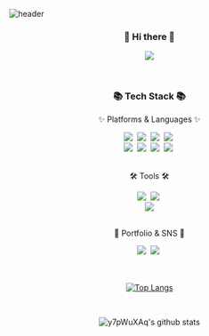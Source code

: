 ![header](https://capsule-render.vercel.app/api?type=Waving&animation=fadeIn&color=D9EFCC&height=300&section=header&text=%20HELLO%20&fontSize=65&fontColor=FFFFFF&fontAlignY=40&desc=y7pWuXAq's%20GitHub%20Profile&descSize=15&descAlign=60&descAlignY=50)

<div align=center>
<h3>🧸 Hi there 👋</h3>
<p align="center">
  <a href="https://hits.seeyoufarm.com"><img src="https://hits.seeyoufarm.com/api/count/incr/badge.svg?url=https%3A%2F%2Fgithub.com%2Fy7pWuXAq&count_bg=%23D9EFCC&title_bg=%2386757E&icon=github.svg&icon_color=%23E1DEDE&title=hits&edge_flat=false"/></a>
</p>
</div>
<br>

<!--
**y7pWuXAq/y7pWuXAq** is a ✨ _special_ ✨ repository because its `README.md` (this file) appears on your GitHub profile.

Here are some ideas to get you started:

- 🔭 I’m currently working on ...
- 🌱 I’m currently learning ...
- 👯 I’m looking to collaborate on ...
- 🤔 I’m looking for help with ...
- 💬 Ask me about ...
- 📫 How to reach me: ...
- 😄 Pronouns: ...
- ⚡ Fun fact: ...
-->

 
<div align=center>
	<h3>📚 Tech Stack 📚</h3>
	<p>✨ Platforms & Languages ✨</p>
</div>
<div align="center">
    <img src="https://img.shields.io/badge/Python-3776AB?style=flat-square&logo=python&logoColor=white"/></a>&nbsp
    <img src="https://img.shields.io/badge/C-A8B9CC?style=flat-square&logo=c&logoColor=white"/></a>&nbsp
	<img src="https://img.shields.io/badge/C%23-512BD4?style=flat-square&logo=csharp&logoColor=white"/></a>&nbsp
    <img src="https://img.shields.io/badge/C++-00599C?style=flat-square&logo=cplusplus&logoColor=white"/></a>&nbsp
    <br>
    <img src="https://img.shields.io/badge/Mysql-4479A1?style=flat-square&logo=mysql&logoColor=white"/></a>&nbsp
    <img src="https://img.shields.io/badge/Linux-FCC624?style=flat-square&logo=linux&logoColor=white"/></a>&nbsp
    <img src="https://img.shields.io/badge/CSS3-1572B6?style=flat-square&logo=css3&logoColor=white"/></a>&nbsp
    <img src="https://img.shields.io/badge/HTML5-E34F26?style=flat-square&logo=html5&logoColor=white"/></a>&nbsp
	
</div>
<br>
<div align=center>
	<p>🛠 Tools 🛠</p>
</div>
<div align=center>
	<img src="https://img.shields.io/badge/Visual Studio Code-007ACC?style=flat-square&logo=visualstudiocode&logoColor=white"/></a>&nbsp
	<img src="https://img.shields.io/badge/Visual Studio-5C2D91?style=flat-square&logo=visualstudio&logoColor=white"/></a>&nbsp
	<br>
    <img src="https://img.shields.io/badge/GitHub-181717?style=flat-square&logo=GitHub&logoColor=white"/></a>
</div>
<br>


<div align=center>
	<p>🎨 Portfolio & SNS 🎨</p>
</div>
<div align=center>
    <a href="#" target="_blank"><img src="https://img.shields.io/badge/Portfolio-FF3633?style=flat-square&logo=githubsponsors&logoColor=white"/></a>&nbsp
    <a href="mailto:1DvL2EOn@gmail.com" target="_blank"><img src="https://img.shields.io/badge/Mail-F06B66?style=flat-square&logo=Gmail&logoColor=white"/></a>&nbsp
	<br>
</div>
<br>
<br>


<div align=center>

[![Top Langs](https://github-readme-stats.vercel.app/api/top-langs/?username=y7pWuXAq&show_icons=true&theme=vue&layout=compact)](https://github.com/y7pWuXAq/github-readme-stats)

<br>

![y7pWuXAq's github stats](https://github-readme-stats.vercel.app/api?username=y7pWuXAq&theme=vue&show_icons=true)
